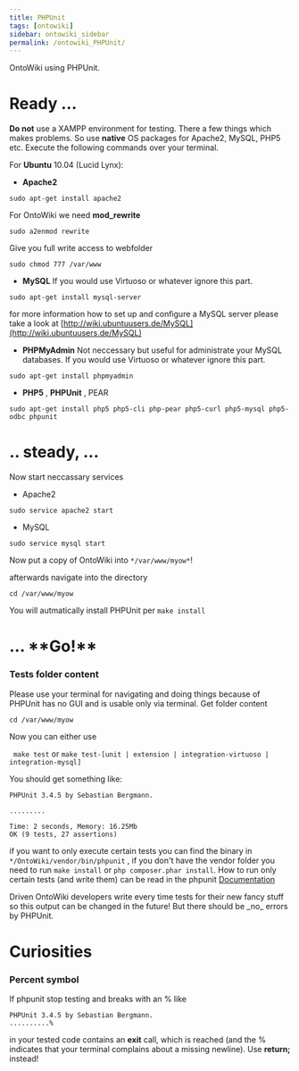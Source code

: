 ```yaml
---
title: PHPUnit
tags: [ontowiki]
sidebar: ontowiki_sidebar
permalink: /ontowiki_PHPUnit/
---
```

OntoWiki using PHPUnit.

# Ready ...

**Do not** use a XAMPP environment for testing. There a few things which makes problems. So use **native** OS packages for Apache2, MySQL, PHP5 etc. Execute the following commands over your terminal.

For **Ubuntu** 10.04 (Lucid Lynx):

- **Apache2**
```
sudo apt-get install apache2
```

For OntoWiki we need **mod\_rewrite**

```
sudo a2enmod rewrite
```

Give you full write access to webfolder

```
sudo chmod 777 /var/www
```

- **MySQL** If you would use Virtuoso or whatever ignore this part. 
```
sudo apt-get install mysql-server
```

for more information how to set up and configure a MySQL server please take a look at [http://wiki.ubuntuusers.de/MySQL](http://wiki.ubuntuusers.de/MySQL)

- **PHPMyAdmin** Not neccessary but useful for administrate your MySQL databases. If you would use Virtuoso or whatever ignore this part.
```
sudo apt-get install phpmyadmin
```

- **PHP5** , **PHPUnit** , PEAR
```
sudo apt-get install php5 php5-cli php-pear php5-curl php5-mysql php5-odbc phpunit
```

# .. steady, ...

Now start neccassary services

- Apache2
```
sudo service apache2 start
```

- MySQL
```
sudo service mysql start
```

Now put a copy of OntoWiki into ``*/var/www/myow*``! 

afterwards navigate into the directory

```
cd /var/www/myow
```

You will autmatically install PHPUnit per `make install`

# ... \*\*Go!\*\*

### Tests folder content

Please use your terminal for navigating and doing things because of PHPUnit has no GUI and is usable only via terminal. Get folder content

```
cd /var/www/myow
```

Now you can either use

`` make test`` or ``make test-[unit | extension | integration-virtuoso | integration-mysql]``

You should get something like:

```
PHPUnit 3.4.5 by Sebastian Bergmann.

.........

Time: 2 seconds, Memory: 16.25Mb
OK (9 tests, 27 assertions)
```

if you want to only execute certain tests you can find the binary in `*/OntoWiki/vendor/bin/phpunit` , if you don't have the vendor folder you need to run 
`make install` or `php composer.phar install`. How to run only certain tests (and write them) can be read in the phpunit [Documentation](https://phpunit.de/documentation.html)

Driven OntoWiki developers write every time tests for their new fancy stuff so this output can be changed in the future! But there should be \_no\_ errors by PHPUnit.


# Curiosities

### Percent symbol

If phpunit stop testing and breaks with an % like

```
PHPUnit 3.4.5 by Sebastian Bergmann.
..........%
```

in your tested code contains an **exit** call, which is reached (and the % indicates that your terminal complains about a missing newline). Use **return;** instead!
